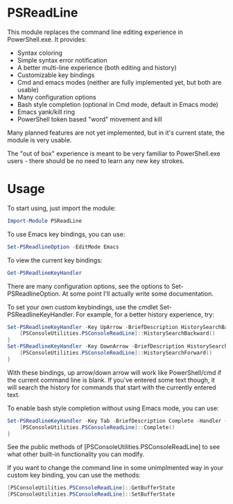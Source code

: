 PSReadLine
==========

This module replaces the command line editing experience in PowerShell.exe.
It provides:

* Syntax coloring
* Simple syntax error notification
* A better multi-line experience (both editing and history)
* Customizable key bindings
* Cmd and emacs modes (neither are fully implemented yet, but both are usable)
* Many configuration options
* Bash style completion (optional in Cmd mode, default in Emacs mode)
* Emacs yank/kill ring
* PowerShell token based "word" movement and kill

Many planned features are not yet implemented, but in it's current state, the module is very usable.

The "out of box" experience is meant to be very familiar to PowerShell.exe users - there should be no need to learn any new key strokes.

Usage
=====

To start using, just import the module:

```powershell
Import-Module PSReadLine
```

To use Emacs key bindings, you can use:

```powershell
Set-PSReadlineOption -EditMode Emacs
```

To view the current key bindings:
```powershell
Get-PSReadlineKeyHandler
```

There are many configuration options, see the options to Set-PSReadlineOption.  At some point I'll actually write some documentation.

To set your own custom keybindings, use the cmdlet Set-PSReadlineKeyHandler.  For example, for a better history experience, try:

```powershell
Set-PSReadlineKeyHandler -Key UpArrow -BriefDescription HistorySearchBackward -Handler { 
    [PSConsoleUtilities.PSConsoleReadLine]::HistorySearchBackward()
}
Set-PSReadlineKeyHandler -Key DownArrow -BriefDescription HistorySearchForward -Handler { 
    [PSConsoleUtilities.PSConsoleReadLine]::HistorySearchForward()
}
```

With these bindings, up arrow/down arrow will work like PowerShell/cmd if the current command line is blank.  If you've entered some text though, it will search the history for commands that start with the currently entered text.

To enable bash style completion without using Emacs mode, you can use:

```powershell
Set-PSReadlineKeyHandler -Key Tab -BriefDescription Complete -Handler { 
    [PSConsoleUtilities.PSConsoleReadLine]::Complete()
}
```

See the public methods of [PSConsoleUtilities.PSConsoleReadLine] to see what other built-in functionality you can modify.

If you want to change the command line in some unimplmented way in your custom key binding, you can use the methods:

```powershell
[PSConsoleUtilities.PSConsoleReadLine]::GetBufferState
[PSConsoleUtilities.PSConsoleReadLine]::SetBufferState
```
